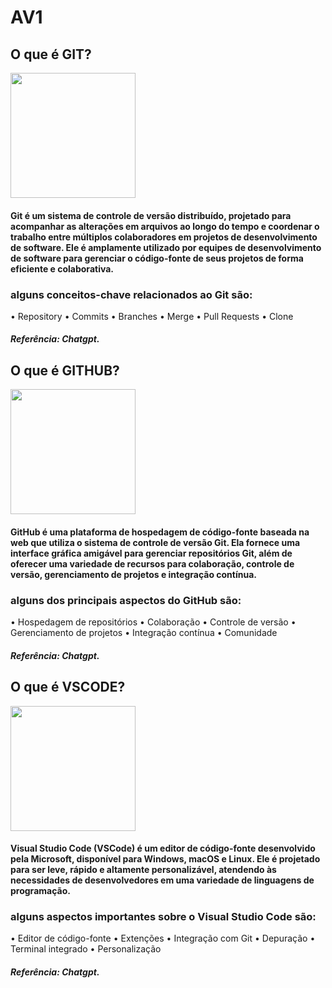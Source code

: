# AV1

## O que é GIT?

<img src="https://encrypted-tbn0.gstatic.com/images?q=tbn:ANd9GcR1sV8SCQeBhcDpmV9dfu89XnS4MU8EM4L6q7p5FLEPNffDFneKRvx7JGGna4xPQy3vYcg&usqp=CAU" width="200px">

#### Git é um sistema de controle de versão distribuído, projetado para acompanhar as alterações em arquivos ao longo do tempo e coordenar o trabalho entre múltiplos colaboradores em projetos de desenvolvimento de software. Ele é amplamente utilizado por equipes de desenvolvimento de software para gerenciar o código-fonte de seus projetos de forma eficiente e colaborativa.
### alguns conceitos-chave relacionados ao Git são:
• Repository
• Commits
• Branches
• Merge
• Pull Requests
• Clone

##### Referência: Chatgpt.

## O que é GITHUB?

<img src="https://cdn.pixabay.com/photo/2022/01/30/13/33/github-6980894_1280.png" width="200px">

#### GitHub é uma plataforma de hospedagem de código-fonte baseada na web que utiliza o sistema de controle de versão Git. Ela fornece uma interface gráfica amigável para gerenciar repositórios Git, além de oferecer uma variedade de recursos para colaboração, controle de versão, gerenciamento de projetos e integração contínua.
### alguns dos principais aspectos do GitHub são:
• Hospedagem de repositórios
• Colaboração
• Controle de versão
• Gerenciamento de projetos
• Integração contínua
• Comunidade

##### Referência: Chatgpt.

## O que é VSCODE?

<img src="https://hermes.dio.me/articles/cover/67d815a8-919a-4c30-b901-6616138bf88e.jpg" width="200px">

#### Visual Studio Code (VSCode) é um editor de código-fonte desenvolvido pela Microsoft, disponível para Windows, macOS e Linux. Ele é projetado para ser leve, rápido e altamente personalizável, atendendo às necessidades de desenvolvedores em uma variedade de linguagens de programação.
### alguns aspectos importantes sobre o Visual Studio Code são:
• Editor de código-fonte
• Extenções
• Integração com Git
• Depuração
• Terminal integrado
• Personalização

##### Referência: Chatgpt.
